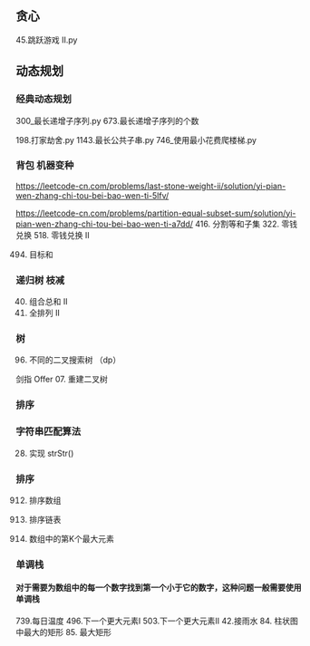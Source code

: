 

## 贪心

45.跳跃游戏 II.py

## 动态规划 

### 经典动态规划

300_最长递增子序列.py
673.最长递增子序列的个数

198.打家劫舍.py
1143.最长公共子串.py
746_使用最小花费爬楼梯.py

###  背包 机器变种
https://leetcode-cn.com/problems/last-stone-weight-ii/solution/yi-pian-wen-zhang-chi-tou-bei-bao-wen-ti-5lfv/

https://leetcode-cn.com/problems/partition-equal-subset-sum/solution/yi-pian-wen-zhang-chi-tou-bei-bao-wen-ti-a7dd/
416. 分割等和子集
322. 零钱兑换
518. 零钱兑换 II

494. 目标和

#### 

### 递归树 枝减

40. 组合总和 II
47. 全排列 II

### 树

96. 不同的二叉搜索树 （dp）

剑指 Offer 07. 重建二叉树

### 排序 


### 字符串匹配算法

28. 实现 strStr()

### 排序 

912. 排序数组
     
148. 排序链表

215. 数组中的第K个最大元素

### 单调栈

#### 对于需要为数组中的每一个数字找到第一个小于它的数字，这种问题一般需要使用单调栈

739.每日温度
496.下一个更大元素I
503.下一个更大元素II
42.接雨水
84. 柱状图中最大的矩形
85. 最大矩形
